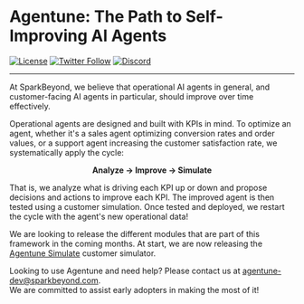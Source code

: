 # Agentune: The Path to Self-Improving AI Agents

[![License](https://img.shields.io/badge/License-Apache%202.0-blue.svg)](https://opensource.org/licenses/Apache-2.0)
[![Twitter Follow](https://img.shields.io/twitter/follow/agentune_sb?style=social)](https://x.com/agentune_sb)
[![Discord](https://img.shields.io/badge/discord-join-blue?logo=discord&logoColor=white)](https://discord.gg/Hx5YYAaebz)

---

At SparkBeyond, we believe that operational AI agents in general, and customer-facing AI agents in particular, should improve over time effectively.

Operational agents are designed and built with KPIs in mind. To optimize an agent, whether it's a sales agent optimizing conversion rates and order values, or a support agent increasing the customer satisfaction rate, we systematically apply the cycle:

<div style="text-align: center">

**Analyze → Improve → Simulate**

</div>

That is, we analyze what is driving each KPI up or down and propose decisions and actions to improve each KPI. The improved agent is then tested using a customer simulation. Once tested and deployed, we restart the cycle with the agent's new operational data!

We are looking to release the different modules that are part of this framework in the coming months. At start, we are now releasing the <a  href="https://github.com/SparkBeyond/agentune/tree/main/agentune_simulate/">Agentune Simulate</a> customer simulator.

Looking to use Agentune and need help? Please contact us at [agentune-dev@sparkbeyond.com](mailto:agentune-dev@sparkbeyond.com).   
We are committed to assist early adopters in making the most of it!